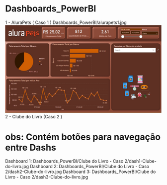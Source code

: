 # Dashboards_PowerBI
1 - AluraPets ( Caso 1 )
Dashboards_PowerBI/alurapets1.jpg
![](alurapets1.jpg)
2 - Clube do Livro (Caso 2 ) 
# obs: Contém botões para navegação entre Dashs
Dashboard 1:
Dashboards_PowerBI/Clube do Livro - Caso 2/dash1-Clube-do-livro.jpg
Dashboard 2:
Dashboards_PowerBI/Clube do Livro - Caso 2/dash2-Clube-do-livro.jpg
Dashboard 3:
Dashboards_PowerBI/Clube do Livro - Caso 2/dash3-Clube-do-livro.jpg
